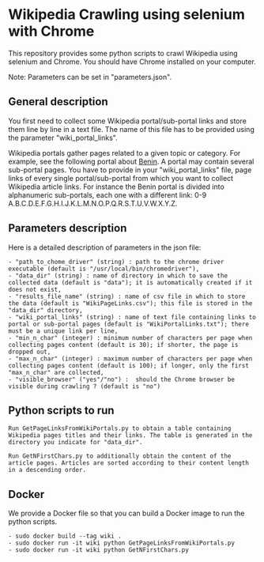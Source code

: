 # Wikipedia Crawling using selenium with Chrome

This repository provides some python scripts to crawl Wikipedia using selenium and Chrome. You should have Chrome installed on your computer.

Note: Parameters can be set in "parameters.json".


## General description

You first need to collect some Wikipedia portal/sub-portal links and store them line by line in a text file. The name of this file has to be provided using the parameter "wiki_portal_links".

Wikipedia portals gather pages related to a given topic or category.
For example, see the following portal about [Benin](https://fr.wikipedia.org/wiki/Cat%C3%A9gorie:Portail:B%C3%A9nin/Articles_li%C3%A9s).
A portal may contain several sub-portal pages. You have to provide in your "wiki_portal_links" file, page links of every single portal/sub-portal from which you want to collect Wikipedia article links.
For instance the Benin portal is divided into alphanumeric sub-portals, each one with a different link: 0-9 A.B.C.D.E.F.G.H.I.J.K.L.M.N.O.P.Q.R.S.T.U.V.W.X.Y.Z.


## Parameters description

Here is a detailed description of parameters in the json file:

	- "path_to_chome_driver" (string) : path to the chrome driver executable (default is "/usr/local/bin/chromedriver"),
	- "data_dir" (string) : name of directory in which to save the collected data (default is "data"); it is automatically created if it does not exist,
	- "results_file_name" (string) : name of csv file in which to store the data (default is "WikiPageLinks.csv"); this file is stored in the "data_dir" directory,
	- "wiki_portal_links" (string) : name of text file containing links to portal or sub-portal pages (default is "WikiPortalLinks.txt"); there must be a unique link per line,
	- "min_n_char" (integer) : minimum number of characters per page when collecting pages content (default is 30); if shorter, the page is dropped out,
	- "max_n_char" (integer) : maximum number of characters per page when collecting pages content (default is 100); if longer, only the first "max_n_char" are collected,
	- "visible_browser" ("yes"/"no") :  should the Chrome browser be visible during crawling ? (default is "no")


## Python scripts to run

	Run GetPageLinksFromWikiPortals.py to obtain a table containing Wikipedia pages titles and their links. The table is generated in the directory you indicate for "data_dir".

	Run GetNFirstChars.py to additionally obtain the content of the article pages. Articles are sorted according to their content length in a descending order.


## Docker

We provide a Docker file so that you can build a Docker image to run the python scripts.

	- sudo docker build --tag wiki .
	- sudo docker run -it wiki python GetPageLinksFromWikiPortals.py
	- sudo docker run -it wiki python GetNFirstChars.py
